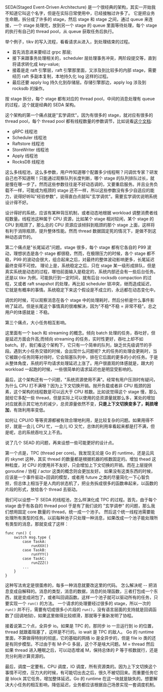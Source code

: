 SEDA(Staged Event-Driven Architecture) 是一个很经典的架构，其实一开始我不知道它叫这个名字，但是在实际日常使用中，已经接触过许多了。
它是把业务生命期，拆分成了许多的 stage，然后 stage 和 stage 之间，通过 queue 来连接，一个 stage 处理完，放到另一个 stage 的 queue 里面等待处理，每个 stage 的执行有自己的 thread pool，从 queue 获取任务后执行。

举个例子，tikv 的写入流程，看看请求从进入，到处理结束的过程。

- 首先消息进来要经过 grpc 那层;
- 接下来跟事务处理相关的，scheduler 层处理事务冲突，两阶段提交等，直到将请求转化成 key-value;
- 接着是走 raft 引擎层，raft 引擎那里面，又涉及到比较多的内部 stage，需要经历 raft 多副本复制，本地持久化 log 这样的过程。
- 最后还要 apply log 持久化到存储层。存储引擎那边，apply log 涉及到 rocksdb 的操作。

按 stage 拆分，每个 stage 都有对应的 thread pool，中间的消息处理有 queue 的过程，这个就是经典的 SEDA 架构。


这个架构的第一个痛点就是"玄学调优"。因为有很多的 stage，就对应有很多的 thread pool，每个 thread pool 都有线程数量的参数调节，比如说看[这个文档](https://docs.pingcap.com/zh/tidb/dev/tune-tikv-thread-performance#%E7%BA%BF%E7%A8%8B%E6%B1%A0%E4%BB%8B%E7%BB%8D):

- gRPC 线程池
- Scheduler 线程池
- Raftstore 线程池
- StoreWriter 线程池
- Apply 线程池
- RocksDB 线程池

这么多线程池，这么多参数，用户咋知道哪个配置多少线程啊？问调优专家？研发自己也不知道啊！只能通过观察队列长度判断，哪个 stage 的队列排队过长，就是慢在哪一步了。然而这些参数往往是不好动态调的，又要重启服务。并且业务负载不一样，可能成为瓶颈的 stage 还不一样，所以这些参数没有多少自适应的能力，说得好听叫"经验参数"，说得直白点就叫"玄学调优"。需要玄学调优说明系统设计得不好。

设计得好的系统，应该有某种背压机制，或者动态地根据 workload 调整消费者线程数量。线程池这种属于 CPU 资源，比如某个 stage 相对较闲，某个 stage 的 CPU 到瓶颈了，那么总的 CPU 资源应该倾斜到瓶颈的那个 stage 上面，这样将有利于消除瓶颈，提升整体性能。然而 thread 数据固定死的情况下，是做不到这种动态调节的。

第二个痛点是"长尾延迟"问题。stage 很多，每个 stage 都有它各自的 P99 波动，理想状态是各个 stage 都很稳，然而，在极限压力的时候，各个 stage 都不稳，P99 的波动会很大，组合起来之后，对最终的整体波动影响更多，长尾延迟最终变得不可控。
理论上是，系统稳定之后，只在 stage 某一级形成排队，但是真实系统是动态的过程，哪怕前面输入是稳定的，系统内部还会有一些后台任务。还是以 tikv 为例，可能执行到一定时间，就有后台 rocksdb compaction 的过程，又或者 raft snapshot 的处理，再比如 scheduler 锁冲突，继而造成延迟，它就是有概率的事情。系统稳定下来这个假设是不成立的，永远都在动态变化中。

调优的时候，可以观察消息在各个 stage 中的处理耗时，然后分析是什么事件影响了延迟。但是长尾这个事情真的很难解决，因为"不稳*不稳 = 非常不稳"。总之用户的体感就是：不稳。

第三个痛点，大小任务相互影响。

这里面有一个 bach 和 streaming 的概念。倾向 batch 处理的任务，吞吐好，但是延迟方面会升高;而倾向 streaming 的任务，实时性更好，吞吐上却不如 batch。好，我们看这个架构下，它只有一个简单的队列，缺乏优先级调节的手段。遇到大小任务交错的时候，会出现什么问题呢?
大的任务的处理会更耗时，当它被跟小任务同等对待时，它会阻塞队列中，排在它后面的更多的小的任务。于是从整体角度，系统的平均请求处理延迟上涨了。用户很直观的体感就是，跟大的 workload 一起跑的时候，一些很简单的请求延迟也是明显受影响的。

最后，这个架构还有一个问题，"系统资源使用不满"。经常有用户压测时有疑问，为什么 CPU 打不满呀？因为上下文切换开销。抛开负载或者非 CPU 瓶颈的因素，这个架构的线程数是可以远大于 CPU 核数。比如说觉得这个 stage 慢，那么就给它多配一些 thread，但是实际上可以使用的总资源量就那么多，某处的增加对应就表示其它地方的减少，总资源量依然不变，**只是上下文切换变多了，耗损增加**，有效利用率变低。

如何让 CPU/IO 等等资源都被有效合理地利用，是比较复杂的问题。如果用得不好，就是一会儿 CPU 忙，一会儿 IO 又忙，总体的利用率看起来都是打不满，但是呢，总的系统吞吐又上不去。

说了几个 SEAD 的问题，再来设想一些可能更好的设计点。

第一个点是，TPC (thread per core)。我发现无论是 Go 的 runtime，还是云风的 skynet 这种，其实 thread 的数量都是根据机器的核数固定的。增加 thead 这种粒度，对 CPU 的使用并不友好，只会增加上下文切换的开销。而在上层提供 goroutine / 协程 / actor 这类的概念则会更加友好。
如果没有这类东西的时候，应该是一个事件驱动+回调的模型，或者用 future 之类的尽量简化一下心智负担，但总体上相当于是人肉的状态机了，把业务拆成很多的函数串起来，以函数的片段的形式，放给各个 thread 去驱动。

我们可以设想一下 SEDA 的线程池，怎么样演化成 TPC 的过程。首先，由于每个 stage 由于有各自的 thread pool 于是有了我们说的 "玄学调参" 的问题，那么我们想用固定 core 数量的 thread，统一成一个池子。
然后这个统一线程池需要能处理所有类型的任务。以前每种池子只处理一种消息，如果改成一个池子能处理所有类型的消息，那就变成了这样：

```
func run() {
	switch msg.type {
		case TaskA:
			runXXX()
		case TaskB:
			runYYY()
		case TaskC:
			runZZZ()
		...
	}
}
```

这种写法肯定是很蛋疼的，每多一种消息就要改这里的代码。
怎么解决呢 -- 把消息变成自解释的。消息的类型，消息的数据，消息的处理函数，三者打包成一个东西，就是变成闭包了，或者叫回调函数。这样一个池子就可以驱动所有的任务，只要实现一个 `run()` 的方法。
一个请求的处理要经过很多的 stage，所以一次的 `run()` 并不行，需要有切成很多小片段的 `run()`，没有语言层面的支持就是回调函数了(回调地狱)，如果这里做得比较顺滑，那就等于重新发明了协程。

接着说第二个点，全异步 io。如果是 TPC 的，那同步 io 一旦运行到 io 的位置，thread 就跟着阻塞了，这样是不行的。io wait 是 TPC 的敌人。
Go 的 runtime 里面，不算做得特别的彻底，它的基础的网络 io 是全异步的，但是 file io 类的还是有同步模型。不过由于有 M-P-G 多层，这个不是啥大问题。M = thread 然后如果 thread 进入睡眠之后，可以动态增减 M，保持总体的 P 等于核数就行，还是充分利用计算资源的。

最后，调度一定要有。CPU 调度，IO 调度，所有资源类的。因为上下文切换这个事情不可控，压力大的时候，有可能切出去之后，很久不被切回来。而重要任务它是 block 其它任务，增加整体延迟。Go 的 runtime 在这一块就是缺失的。想要解决大小任务的相互影响，降低延迟，业务都应该根据自己场景实现一套调度机制。

